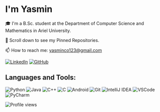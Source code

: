 # I'm Yasmin

🎓 I'm a B.Sc. student at the Department of Computer Science and Mathematics in Ariel University.

📌 Scroll down to see my Pinned Repositories.

📫 How to reach me: yasminco123@gmail.com

[![LinkedIn](https://img.shields.io/badge/LinkedIn-0A66C2?style=for-the-badge&logo=linkedin&logoColor=white)](https://www.linkedin.com/in/yasmin-cohen-8a5760326/)
[![GitHub](https://img.shields.io/badge/GitHub-181717?style=for-the-badge&logo=github&logoColor=white)](https://github.com/YasminCohen)

## Languages and Tools:

![Python](https://img.shields.io/badge/python-3776AB?style=for-the-badge&logo=python&logoColor=white)
![Java](https://img.shields.io/badge/java-007396?style=for-the-badge&logo=java&logoColor=white)
![C++](https://img.shields.io/badge/C%2B%2B-00599C?style=for-the-badge&logo=c%2B%2B&logoColor=white)
![C](https://img.shields.io/badge/C-00599C?style=for-the-badge&logo=c&logoColor=white)
![Android](https://img.shields.io/badge/Android-3DDC84?style=for-the-badge&logo=android&logoColor=white)
![Git](https://img.shields.io/badge/git-F05032?style=for-the-badge&logo=git&logoColor=white)
![IntelliJ IDEA](https://img.shields.io/badge/IntelliJ_IDEA-000000?style=for-the-badge&logo=intellij-idea&logoColor=white)
![VSCode](https://img.shields.io/badge/Visual_Studio_Code-0078D4?style=for-the-badge&logo=visual-studio-code&logoColor=white)
![PyCharm](https://img.shields.io/badge/PyCharm-000000?style=for-the-badge&logo=pycharm&logoColor=white)

![Profile views](https://komarev.com/ghpvc/?username=YasminCohen&color=blue&style=flat)
